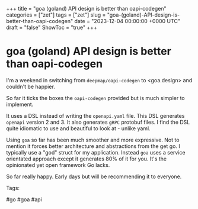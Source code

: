 +++
title = "goa (goland) API design is better than oapi-codegen"
categories = ["zet"]
tags = ["zet"]
slug = "goa-(goland)-API-design-is-better-than-oapi-codegen"
date = "2023-12-04 00:00:00 +0000 UTC"
draft = "false"
ShowToc = "true"
+++

# goa (goland) API design is better than oapi-codegen

I'm a weekend in switching from `deepmap/oapi-codegen` to <goa.design> and couldn't
be happier.

So far it ticks the boxes the `oapi-codegen` provided but is much simpler to implement.

It uses a DSL instead of writing the `openapi.yaml` file. This DSL generates `openapi`
version 2 and 3. It also generates `gRPC` protobuf files. I find the DSL quite idiomatic
to use and beautiful to look at - unlike yaml.

Using `goa` so far has been much smoother and more expressive. Not to mention it 
forces better architecture and abstractions from the get go. I typically use a 
"god" struct for my application. Instead `goa` uses a service orientated approach
except it generates 80% of it for you. It's the opinionated yet open framework Go
lacks.

So far really happy. Early days but will be recommending it to everyone.

Tags:

  #go #goa #api

